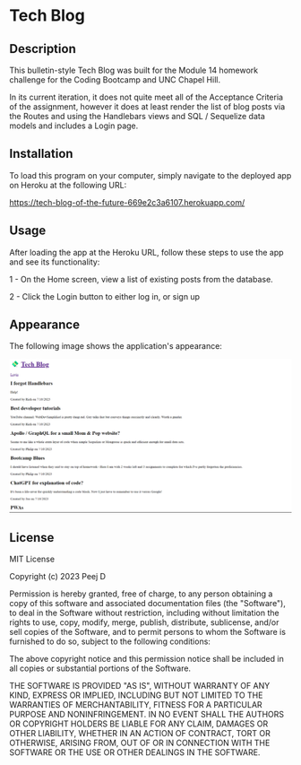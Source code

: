 # Tech Blog


## Description

This bulletin-style Tech Blog was built for the Module 14 homework challenge for the Coding Bootcamp and UNC Chapel Hill.


In its current iteration, it does not quite meet all of the Acceptance Criteria of the assignment, however it does at least render the list of blog posts via the Routes and using the Handlebars views and SQL / Sequelize data models and includes a Login page.


## Installation

To load this program on your computer, simply navigate to the deployed app on Heroku at the following URL:

https://tech-blog-of-the-future-669e2c3a6107.herokuapp.com/


## Usage

After loading the app at the Heroku URL, follow these steps to use the app and see its functionality:

1 - On the Home screen, view a list of existing posts from the database.

2 - Click the Login button to either log in, or sign up


## Appearance

The following image shows the application's appearance:

![Tech Blog Screenshot](./assets/TECHBLOG_SS.png)


## License

MIT License

Copyright (c) 2023 Peej D

Permission is hereby granted, free of charge, to any person obtaining a copy
of this software and associated documentation files (the "Software"), to deal
in the Software without restriction, including without limitation the rights
to use, copy, modify, merge, publish, distribute, sublicense, and/or sell
copies of the Software, and to permit persons to whom the Software is
furnished to do so, subject to the following conditions:

The above copyright notice and this permission notice shall be included in all
copies or substantial portions of the Software.

THE SOFTWARE IS PROVIDED "AS IS", WITHOUT WARRANTY OF ANY KIND, EXPRESS OR
IMPLIED, INCLUDING BUT NOT LIMITED TO THE WARRANTIES OF MERCHANTABILITY,
FITNESS FOR A PARTICULAR PURPOSE AND NONINFRINGEMENT. IN NO EVENT SHALL THE
AUTHORS OR COPYRIGHT HOLDERS BE LIABLE FOR ANY CLAIM, DAMAGES OR OTHER
LIABILITY, WHETHER IN AN ACTION OF CONTRACT, TORT OR OTHERWISE, ARISING FROM,
OUT OF OR IN CONNECTION WITH THE SOFTWARE OR THE USE OR OTHER DEALINGS IN THE
SOFTWARE.